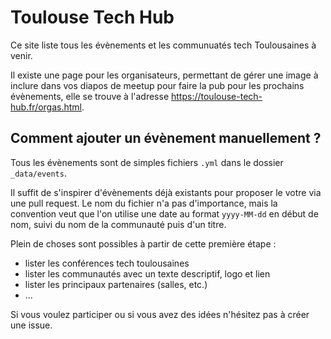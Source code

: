 # Toulouse Tech Hub

Ce site liste tous les évènements et les communuatés tech Toulousaines à venir.

Il existe une page pour les organisateurs, permettant de gérer une image à inclure dans vos diapos de meetup pour faire la pub pour les prochains évènements, elle se trouve à l'adresse <https://toulouse-tech-hub.fr/orgas.html>.

## Comment ajouter un évènement manuellement ?

Tous les évènements sont de simples fichiers `.yml` dans le dossier `_data/events`.

Il suffit de s'inspirer d'évènements déjà existants pour proposer le votre via une pull request.
Le nom du fichier n'a pas d'importance, mais la convention veut que l'on utilise une date au format `yyyy-MM-dd` en début de nom, suivi du nom de la communauté puis d'un titre.

Plein de choses sont possibles à partir de cette première étape :

- lister les conférences tech toulousaines
- lister les communautés avec un texte descriptif, logo et lien
- lister les principaux partenaires (salles, etc.)
- ...

Si vous voulez participer ou si vous avez des idées n'hésitez pas à créer une issue.